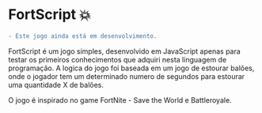 # FortScript :boom:


```diff
- Este jogo ainda está em desenvolvimento.

```

FortScript é um jogo simples, desenvolvido em JavaScript apenas para testar os primeiros conhecimentos que adquiri nesta linguagem de programação.
A logica do jogo foi baseada em um jogo de estourar balões, onde o jogador tem um determinado numero de segundos para estourar uma quantidade X de balões.

O jogo é inspirado no game FortNite - Save the World e Battleroyale. 

